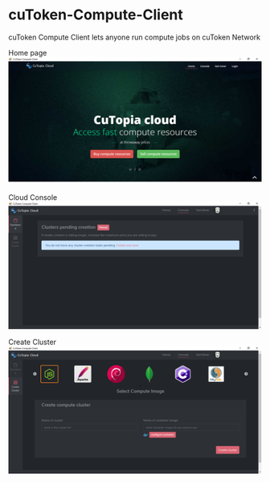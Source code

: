 # cuToken-Compute-Client
cuToken Compute Client lets anyone run compute jobs on cuToken Network

Home page
![alt text][Home page]

Cloud Console
![alt text][Cloud Console]

Create Cluster
![alt text][Create Cluster]


[Home page]: https://github.com/cutoken/cuToken-Compute-Client/blob/master/screenshots/computeClient1.png "Home page"
[Cloud Console]: https://github.com/cutoken/cuToken-Compute-Client/blob/master/screenshots/computeClient2mod.png "Cloud Console"
[Create Cluster]: https://github.com/cutoken/cuToken-Compute-Client/blob/master/screenshots/computeClient3.png "Create Cluster"
